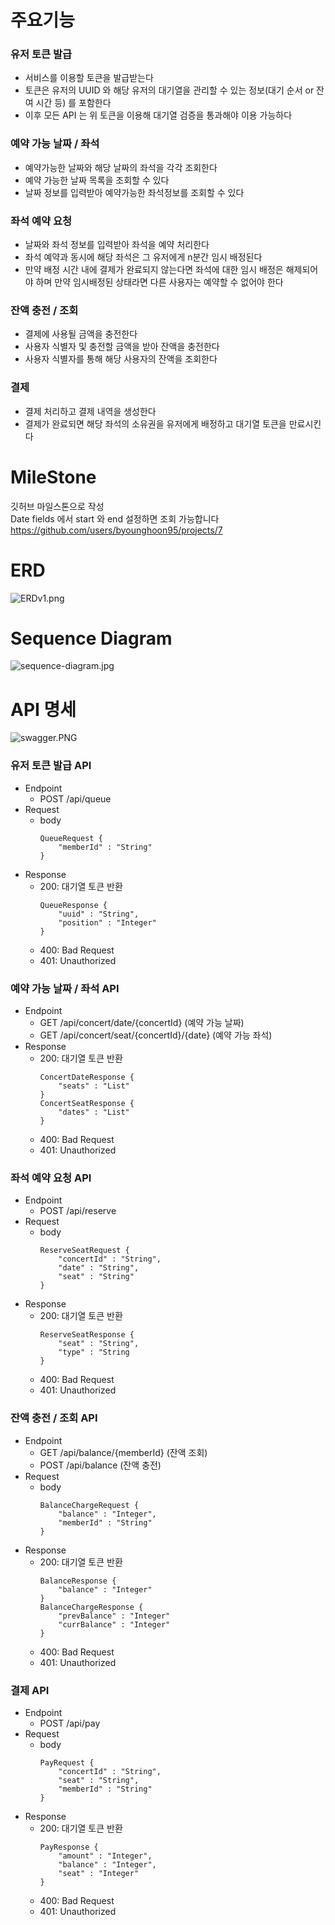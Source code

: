 # 주요기능
### 유저 토큰 발급
- 서비스를 이용할 토큰을 발급받는다
- 토큰은 유저의 UUID 와 해당 유저의 대기열을 관리할 수 있는 정보(대기 순서 or 잔여 시간 등) 를 포함한다
- 이후 모든 API 는 위 토큰을 이용해 대기열 검증을 통과해야 이용 가능하다

### 예약 가능 날짜 / 좌석
- 예약가능한 날짜와 해당 날짜의 좌석을 각각 조회한다
- 예약 가능한 날짜 목록을 조회할 수 있다
- 날짜 정보를 입력받아 예약가능한 좌석정보를 조회할 수 있다

### 좌석 예약 요청
- 날짜와 좌석 정보를 입력받아 좌석을 예약 처리한다
- 좌석 예약과 동시에 해당 좌석은 그 유저에게 n분간 임시 배정된다
- 만약 배정 시간 내에 결제가 완료되지 않는다면 좌석에 대한 임시 배정은 해제되어야 하며 만약 임시배정된 상태라면 다른 사용자는 예약할 수 없어야 한다

### 잔액 충전 / 조회
- 결제에 사용될 금액을 충전한다
- 사용자 식별자 및 충전할 금액을 받아 잔액을 충전한다
- 사용자 식별자를 통해 해당 사용자의 잔액을 조회한다

### 결제
- 결제 처리하고 결제 내역을 생성한다
- 결제가 완료되면 해당 좌석의 소유권을 유저에게 배정하고 대기열 토큰을 만료시킨다

# MileStone
깃허브 마일스톤으로 작성<br>
Date fields 에서 start 와 end 설정하면 조회 가능합니다<br>
https://github.com/users/byounghoon95/projects/7

# ERD
![ERDv1.png](src%2Fmain%2Fresources%2Fdocs%2FERDv1.png)

# Sequence Diagram
![sequence-diagram.jpg](src%2Fmain%2Fresources%2Fdocs%2Fsequence-diagram.jpg)

# API 명세
![swagger.PNG](src%2Fmain%2Fresources%2Fdocs%2Fswagger.PNG)
### 유저 토큰 발급 API
- Endpoint
    - POST /api/queue
- Request
    - body
      ```
      QueueRequest {
          "memberId" : "String"
      }
      ```
- Response
    - 200: 대기열 토큰 반환
      ```
      QueueResponse {
          "uuid" : "String",
          "position" : "Integer"
      }
      ```
    - 400: Bad Request
    - 401: Unauthorized

### 예약 가능 날짜 / 좌석 API
- Endpoint
    - GET /api/concert/date/{concertId} (예약 가능 날짜)
    - GET /api/concert/seat/{concertId}/{date} (예약 가능 좌석)
- Response
    - 200: 대기열 토큰 반환
      ```
      ConcertDateResponse {
          "seats" : "List"
      }
      ConcertSeatResponse {
          "dates" : "List"
      }
      ```
    - 400: Bad Request
    - 401: Unauthorized

### 좌석 예약 요청 API
- Endpoint
    - POST /api/reserve
- Request
    - body
      ```
      ReserveSeatRequest {
          "concertId" : "String",
          "date" : "String",
          "seat" : "String"
      }
      ```
- Response
    - 200: 대기열 토큰 반환
      ```
      ReserveSeatResponse {
          "seat" : "String",
          "type" : "String
      }
      ```
    - 400: Bad Request
    - 401: Unauthorized

### 잔액 충전 / 조회 API
- Endpoint
    - GET /api/balance/{memberId} (잔액 조회)
    - POST /api/balance (잔액 충전)
- Request
    - body
      ```
      BalanceChargeRequest {
          "balance" : "Integer",
          "memberId" : "String"
      }
      ```
- Response
    - 200: 대기열 토큰 반환
      ```
      BalanceResponse {
          "balance" : "Integer"
      }
      BalanceChargeResponse {
          "prevBalance" : "Integer"
          "currBalance" : "Integer"
      }
      ```
    - 400: Bad Request
    - 401: Unauthorized

### 결제 API
- Endpoint
    - POST /api/pay
- Request
    - body
      ```
      PayRequest {
          "concertId" : "String",
          "seat" : "String",
          "memberId" : "String"
      }
      ```
- Response
    - 200: 대기열 토큰 반환
      ```
      PayResponse {
          "amount" : "Integer",
          "balance" : "Integer",
          "seat" : "Integer"
      }
      ```
    - 400: Bad Request
    - 401: Unauthorized
